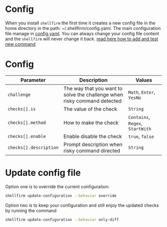 # Config

When you install `shellfirm` the first time it creates a new config file in the home directory in the path: ~/.shellfirm/config.yaml.
The main configuration file manage in [config.yaml](../src/config.yaml). 
You can always change your config file content and the `shellfirm` will never change it back. 
[read here how to add and test new command](./contributing.md#test-new-command)


# Config
| Parameter | Description | Values |
| --- | --- | --- |
| `challenge` | The way that you want to solve the challenge when risky command detected | `Math`, `Enter`, `YesNo` |
| `checks[].is` | The value of the check | `String` |
| `checks[].method` | How to make the check | `Contains`, `Regex`, `StartWith` |
| `checks[].enable` | Enable disable the check | `true`, `false` |
| `checks[].description` | Prompt description when risky command directed | `String` |


# Update config file

Option one is to override the current configuration:
```bash
shellfirm update-configuration --behavior override
```

Option two is to keep your configuration and still enjoy the updated checks by running the command
```bash
shellfirm update-configuration --behavior only-diff
```